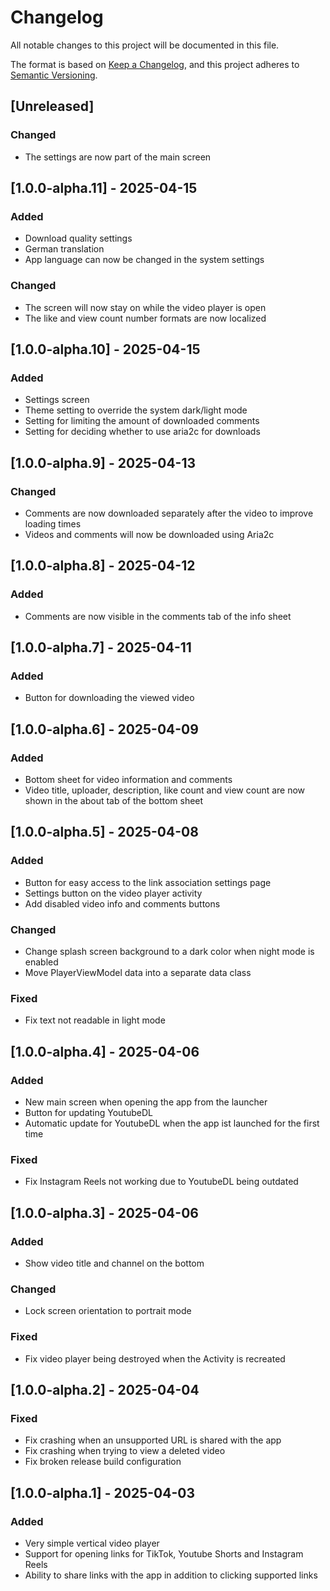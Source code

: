 # Changelog

All notable changes to this project will be documented in this file.

The format is based on [Keep a Changelog](https://keepachangelog.com/en/1.1.0/),
and this project adheres to [Semantic Versioning](https://semver.org/spec/v2.0.0.html).

## [Unreleased]

### Changed

- The settings are now part of the main screen

## [1.0.0-alpha.11] - 2025-04-15

### Added

- Download quality settings
- German translation
- App language can now be changed in the system settings

### Changed

- The screen will now stay on while the video player is open
- The like and view count number formats are now localized

## [1.0.0-alpha.10] - 2025-04-15

### Added

- Settings screen
- Theme setting to override the system dark/light mode
- Setting for limiting the amount of downloaded comments
- Setting for deciding whether to use aria2c for downloads

## [1.0.0-alpha.9] - 2025-04-13

### Changed

- Comments are now downloaded separately after the video to improve loading times
- Videos and comments will now be downloaded using Aria2c

## [1.0.0-alpha.8] - 2025-04-12

### Added

- Comments are now visible in the comments tab of the info sheet

## [1.0.0-alpha.7] - 2025-04-11

### Added

- Button for downloading the viewed video

## [1.0.0-alpha.6] - 2025-04-09

### Added

- Bottom sheet for video information and comments
- Video title, uploader, description, like count and view count are now shown in the about tab of the bottom sheet

## [1.0.0-alpha.5] - 2025-04-08

### Added

- Button for easy access to the link association settings page
- Settings button on the video player activity
- Add disabled video info and comments buttons

### Changed

- Change splash screen background to a dark color when night mode is enabled
- Move PlayerViewModel data into a separate data class

### Fixed

- Fix text not readable in light mode

## [1.0.0-alpha.4] - 2025-04-06

### Added

- New main screen when opening the app from the launcher
- Button for updating YoutubeDL
- Automatic update for YoutubeDL when the app ist launched for the first time

### Fixed

- Fix Instagram Reels not working due to YoutubeDL being outdated

## [1.0.0-alpha.3] - 2025-04-06

### Added

- Show video title and channel on the bottom

### Changed

- Lock screen orientation to portrait mode

### Fixed

- Fix video player being destroyed when the Activity is recreated

## [1.0.0-alpha.2] - 2025-04-04

### Fixed

- Fix crashing when an unsupported URL is shared with the app
- Fix crashing when trying to view a deleted video
- Fix broken release build configuration

## [1.0.0-alpha.1] - 2025-04-03

### Added

- Very simple vertical video player
- Support for opening links for TikTok, Youtube Shorts and Instagram Reels
- Ability to share links with the app in addition to clicking supported links
